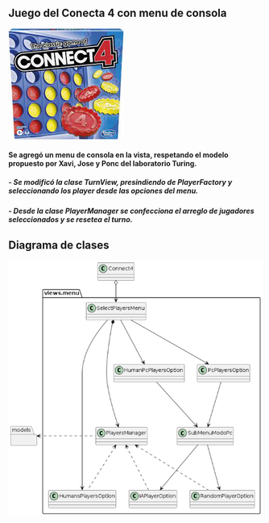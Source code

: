 ## Juego del Conecta 4 con menu de consola

![Connect4](/es.escuelait/connect4/doc/img/conncet4.jpeg)

#### Se agregó un menu de consola en la vista, respetando el modelo propuesto por Xavi, Jose y Ponc del laboratorio Turing.

##### - Se modificó la clase TurnView, presindiendo de PlayerFactory y seleccionando los player desde las opciones del menu.

##### - Desde la clase PlayerManager se confecciona el arreglo de jugadores seleccionados y se resetea el turno.

## Diagrama de clases

![ClassDiagram](/es.escuelait/connect4/doc/out/menuDiagram.png)
